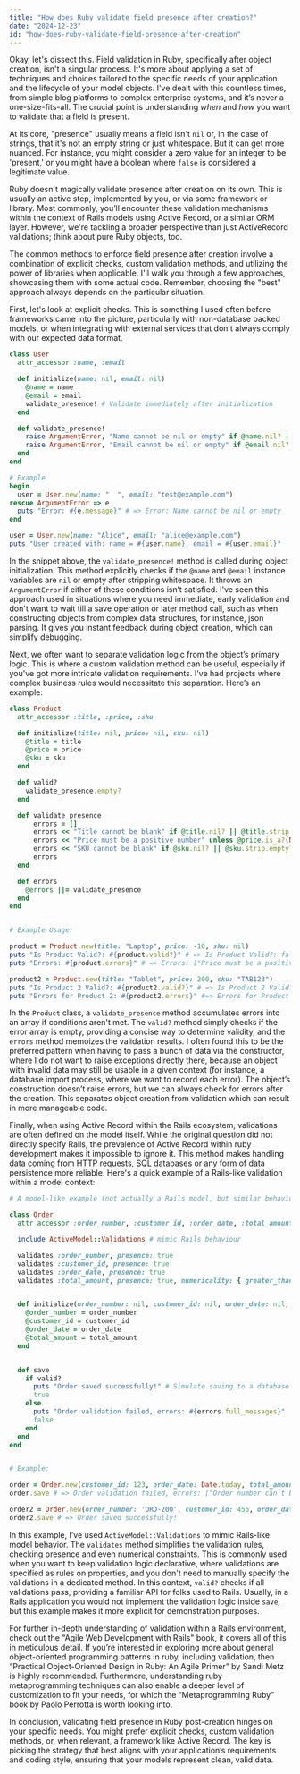 ```yaml
---
title: "How does Ruby validate field presence after creation?"
date: "2024-12-23"
id: "how-does-ruby-validate-field-presence-after-creation"
---
```


Okay, let's dissect this. Field validation in Ruby, specifically after object creation, isn't a singular process. It's more about applying a set of techniques and choices tailored to the specific needs of your application and the lifecycle of your model objects. I've dealt with this countless times, from simple blog platforms to complex enterprise systems, and it’s never a one-size-fits-all. The crucial point is understanding *when* and *how* you want to validate that a field is present.

At its core, "presence" usually means a field isn't `nil` or, in the case of strings, that it's not an empty string or just whitespace. But it can get more nuanced. For instance, you might consider a zero value for an integer to be 'present,' or you might have a boolean where `false` is considered a legitimate value.

Ruby doesn't magically validate presence after creation on its own. This is usually an active step, implemented by you, or via some framework or library. Most commonly, you’ll encounter these validation mechanisms within the context of Rails models using Active Record, or a similar ORM layer. However, we're tackling a broader perspective than just ActiveRecord validations; think about pure Ruby objects, too.

The common methods to enforce field presence after creation involve a combination of explicit checks, custom validation methods, and utilizing the power of libraries when applicable. I'll walk you through a few approaches, showcasing them with some actual code. Remember, choosing the "best" approach always depends on the particular situation.

First, let's look at explicit checks. This is something I used often before frameworks came into the picture, particularly with non-database backed models, or when integrating with external services that don't always comply with our expected data format.

```ruby
class User
  attr_accessor :name, :email

  def initialize(name: nil, email: nil)
    @name = name
    @email = email
    validate_presence! # Validate immediately after initialization
  end

  def validate_presence!
    raise ArgumentError, "Name cannot be nil or empty" if @name.nil? || @name.strip.empty?
    raise ArgumentError, "Email cannot be nil or empty" if @email.nil? || @email.strip.empty?
  end
end

# Example
begin
  user = User.new(name: "  ", email: "test@example.com")
rescue ArgumentError => e
  puts "Error: #{e.message}" # => Error: Name cannot be nil or empty
end

user = User.new(name: "Alice", email: "alice@example.com")
puts "User created with: name = #{user.name}, email = #{user.email}"
```

In the snippet above, the `validate_presence!` method is called during object initialization. This method explicitly checks if the `@name` and `@email` instance variables are `nil` or empty after stripping whitespace. It throws an `ArgumentError` if either of these conditions isn’t satisfied. I've seen this approach used in situations where you need immediate, early validation and don't want to wait till a save operation or later method call, such as when constructing objects from complex data structures, for instance, json parsing. It gives you instant feedback during object creation, which can simplify debugging.

Next, we often want to separate validation logic from the object’s primary logic. This is where a custom validation method can be useful, especially if you've got more intricate validation requirements. I've had projects where complex business rules would necessitate this separation. Here’s an example:

```ruby
class Product
  attr_accessor :title, :price, :sku

  def initialize(title: nil, price: nil, sku: nil)
    @title = title
    @price = price
    @sku = sku
  end

  def valid?
    validate_presence.empty?
  end

  def validate_presence
      errors = []
      errors << "Title cannot be blank" if @title.nil? || @title.strip.empty?
      errors << "Price must be a positive number" unless @price.is_a?(Numeric) && @price > 0
      errors << "SKU cannot be blank" if @sku.nil? || @sku.strip.empty?
      errors
  end

  def errors
    @errors ||= validate_presence
  end
end


# Example Usage:

product = Product.new(title: "Laptop", price: -10, sku: nil)
puts "Is Product Valid?: #{product.valid?}" # => Is Product Valid?: false
puts "Errors: #{product.errors}" # => Errors: ["Price must be a positive number", "SKU cannot be blank"]

product2 = Product.new(title: "Tablet", price: 200, sku: "TAB123")
puts "Is Product 2 Valid?: #{product2.valid?}" # => Is Product 2 Valid?: true
puts "Errors for Product 2: #{product2.errors}" #=> Errors for Product 2: []
```

In the `Product` class, a `validate_presence` method accumulates errors into an array if conditions aren't met. The `valid?` method simply checks if the error array is empty, providing a concise way to determine validity, and the `errors` method memoizes the validation results. I often found this to be the preferred pattern when having to pass a bunch of data via the constructor, where I do not want to raise exceptions directly there, because an object with invalid data may still be usable in a given context (for instance, a database import process, where we want to record each error). The object’s construction doesn’t raise errors, but we can always check for errors after the creation. This separates object creation from validation which can result in more manageable code.

Finally, when using Active Record within the Rails ecosystem, validations are often defined on the model itself. While the original question did not directly specify Rails, the prevalence of Active Record within ruby development makes it impossible to ignore it. This method makes handling data coming from HTTP requests, SQL databases or any form of data persistence more reliable. Here's a quick example of a Rails-like validation within a model context:

```ruby
# A model-like example (not actually a Rails model, but similar behavior)

class Order
  attr_accessor :order_number, :customer_id, :order_date, :total_amount

  include ActiveModel::Validations # mimic Rails behaviour

  validates :order_number, presence: true
  validates :customer_id, presence: true
  validates :order_date, presence: true
  validates :total_amount, presence: true, numericality: { greater_than: 0 }


  def initialize(order_number: nil, customer_id: nil, order_date: nil, total_amount: nil)
    @order_number = order_number
    @customer_id = customer_id
    @order_date = order_date
    @total_amount = total_amount
  end


  def save
    if valid?
      puts "Order saved successfully!" # Simulate saving to a database or service
      true
    else
      puts "Order validation failed, errors: #{errors.full_messages}"
      false
    end
  end
end


# Example:

order = Order.new(customer_id: 123, order_date: Date.today, total_amount: -10)
order.save # => Order validation failed, errors: ["Order number can't be blank", "Total amount must be greater than 0"]

order2 = Order.new(order_number: 'ORD-200', customer_id: 456, order_date: Date.today, total_amount: 120)
order2.save # => Order saved successfully!
```
In this example, I’ve used `ActiveModel::Validations` to mimic Rails-like model behavior. The `validates` method simplifies the validation rules, checking presence and even numerical constraints. This is commonly used when you want to keep validation logic declarative, where validations are specified as rules on properties, and you don't need to manually specify the validations in a dedicated method. In this context, `valid?` checks if all validations pass, providing a familiar API for folks used to Rails. Usually, in a Rails application you would not implement the validation logic inside `save`, but this example makes it more explicit for demonstration purposes.

For further in-depth understanding of validation within a Rails environment, check out the "Agile Web Development with Rails" book, it covers all of this in meticulous detail. If you’re interested in exploring more about general object-oriented programming patterns in ruby, including validation, then “Practical Object-Oriented Design in Ruby: An Agile Primer” by Sandi Metz is highly recommended. Furthermore, understanding ruby metaprogramming techniques can also enable a deeper level of customization to fit your needs, for which the “Metaprogramming Ruby” book by Paolo Perrotta is worth looking into.

In conclusion, validating field presence in Ruby post-creation hinges on your specific needs. You might prefer explicit checks, custom validation methods, or, when relevant, a framework like Active Record. The key is picking the strategy that best aligns with your application’s requirements and coding style, ensuring that your models represent clean, valid data.
